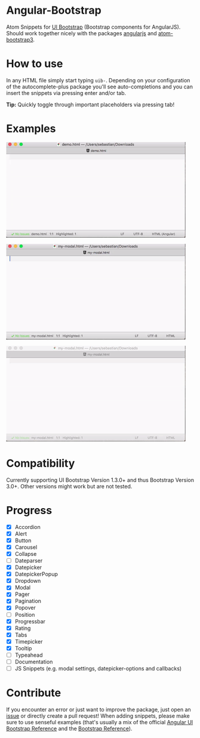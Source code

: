 # Angular-Bootstrap
Atom Snippets for [UI Bootstrap](https://angular-ui.github.io/bootstrap) (Bootstrap components for AngularJS). Should work together nicely with the packages [angularjs](https://atom.io/packages/angularjs) and [atom-bootstrap3](https://atom.io/packages/atom-bootstrap3).

# How to use

In any HTML file simply start typing `uib-`. Depending on your configuration of the autocomplete-plus package you'll see auto-completions and you can insert the snippets via pressing enter and/or tab.

**Tip:** Quickly toggle through important placeholders via pressing tab!

# Examples

![uib-btn snippets in action](https://raw.githubusercontent.com/herrherrmann/angular-bootstrap/master/screenshots/uib-btn-demo.gif)

![uib-accordion snippets in action](https://raw.githubusercontent.com/herrherrmann/angular-bootstrap/master/screenshots/uib-accordion-demo.gif)

![uib-modal snippets in action](https://raw.githubusercontent.com/herrherrmann/angular-bootstrap/master/screenshots/uib-modal-demo.gif)

# Compatibility

Currently supporting UI Bootstrap Version 1.3.0+ and thus Bootstrap Version 3.0+. Other versions might work but are not tested.

# Progress
- [x] Accordion
- [x] Alert
- [x] Button
- [x] Carousel
- [x] Collapse
- [ ] Dateparser
- [x] Datepicker
- [x] DatepickerPopup
- [x] Dropdown
- [x] Modal
- [x] Pager
- [x] Pagination
- [x] Popover
- [ ] Position
- [x] Progressbar
- [x] Rating
- [x] Tabs
- [x] Timepicker
- [x] Tooltip
- [ ] Typeahead
- [ ] Documentation
- [ ] JS Snippets (e.g. modal settings, datepicker-options and callbacks)

# Contribute

If you encounter an error or just want to improve the package, just open an [issue](https://github.com/herrherrmann/angular-bootstrap/issues) or directly create a pull request! When adding snippets, please make sure to use senseful examples (that's usually a mix of the official [Angular UI Bootstrap Reference](https://angular-ui.github.io/bootstrap) and the [Bootstrap Reference](http://getbootstrap.com/)).
